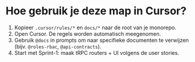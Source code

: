 # Hoe gebruik je deze map in Cursor?
1) Kopieer `.cursor/rules/*` en `docs/*` naar de root van je monorepo.
2) Open Cursor. De regels worden automatisch meegenomen.
3) Gebruik `@docs` in prompts om naar specifieke documenten te verwijzen (bijv. `@roles-rbac`, `@api-contracts`).
4) Start met Sprint-1: maak tRPC routers + UI volgens de user stories.
